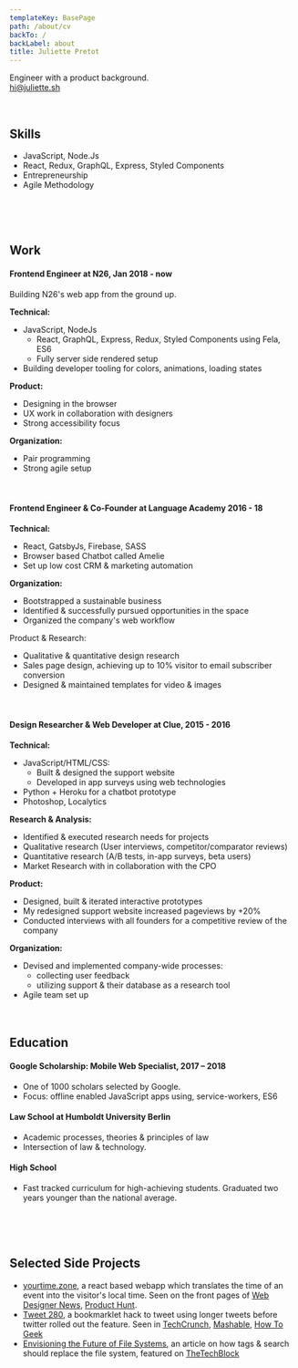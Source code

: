 ```yaml
---
templateKey: BasePage
path: /about/cv
backTo: /
backLabel: about
title: Juliette Pretot
---
```


Engineer with a product background.<br>hi@juliette.sh

<br>

## Skills

- JavaScript, Node.Js
- React, Redux, GraphQL, Express, Styled Components
- Entrepreneurship
- Agile Methodology

<br><br><br>

## Work

#### Frontend Engineer at N26, Jan 2018 - now

Building N26's web app from the ground up.

**Technical:**

- JavaScript, NodeJs
  - React, GraphQL, Express, Redux, Styled Components using Fela, ES6
  - Fully server side rendered setup
- Building developer tooling for colors, animations, loading states

**Product:**

- Designing in the browser
- UX work in collaboration with designers
- Strong accessibility focus

**Organization:**

- Pair programming
- Strong agile setup <br><br><br>

#### Frontend Engineer & Co-Founder at Language Academy 2016 - 18

**Technical:**

- React, GatsbyJs, Firebase, SASS
- Browser based Chatbot called Amelie
- Set up low cost CRM & marketing automation

**Organization:**

- Bootstrapped a sustainable business
- Identified & successfully pursued opportunities in the space
- Organized the company's web workflow

Product & Research:

- Qualitative & quantitative design research
- Sales page design, achieving up to 10% visitor to email subscriber conversion
- Designed & maintained templates for video & images <br><br><br>

#### Design Researcher & Web Developer at Clue, 2015 - 2016

**Technical:**

- JavaScript/HTML/CSS:
  - Built & designed the support website
  - Developed in app surveys using web technologies
- Python + Heroku for a chatbot prototype
- Photoshop, Localytics

**Research & Analysis:**

- Identified & executed research needs for projects
- Qualitative research (User interviews, competitor/comparator reviews)
- Quantitative research (A/B tests, in-app surveys, beta users)
- Market Research with in collaboration with the CPO

**Product:**

- Designed, built & iterated interactive prototypes
- My redesigned support website increased pageviews by +20%
- Conducted interviews with all founders for a competitive review of the company

**Organization:**

- Devised and implemented company-wide processes:
  - collecting user feedback
  - utilizing support & their database as a research tool
- Agile team set up <br><br><br>

## Education

#### Google Scholarship: Mobile Web Specialist, 2017 – 2018

- One of 1000 scholars selected by Google.
- Focus: offline enabled JavaScript apps using, service-workers, ES6

#### Law School at Humboldt University Berlin

- Academic processes, theories & principles of law
- Intersection of law & technology.

#### High School

- Fast tracked curriculum for high-achieving students. Graduated two years younger than the national average.

<br><br><br>

## Selected Side Projects

- [yourtime.zone](https://yourtime.zone/), a react based webapp which translates the time of an event into the visitor's local time. Seen on the front pages of [Web Designer News](http://www.webdesignernews.com/?s=yourtime.zone), [Product Hunt](https://www.producthunt.com/posts/yourtime-zone).
- [Tweet 280](https://juliette.sh/280), a bookmarklet hack to tweet using longer tweets before twitter rolled out the feature. Seen in [TechCrunch](https://techcrunch.com/gallery/how-to-enable-280-characters-on-twitter-right-now/slide/1/), [Mashable](http://mashable.com/2017/09/27/how-to-give-yourself-280-character-tweets/#ZpUyt3xR5EqU), [How To Geek](https://www.howtogeek.com/327555/how-to-get-twitters-new-280-character-limit-now/)
- [Envisioning the Future of File Systems](https://interplayed.xyz/envisioning-the-future-of-file-systems-86ad6385c88a#.fkatfucrq), an article on how tags & search should replace the file system, featured on [TheTechBlock](http://thetechblock.com/envisioning-future-file-systems/?comments=1)

 <br>
